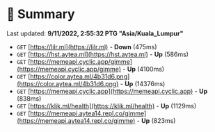 # 📖 Summary
Last updated: **9/11/2022, 2:55:32 PTG "Asia/Kuala_Lumpur"**

- `GET` [https://lilr.ml](https://lilr.ml) - **Down** (475ms)
- `GET` [https://hst.aytea.ml](https://hst.aytea.ml) - **Up** (586ms)
- `GET` [https://memeapi.cyclic.app/gimme](https://memeapi.cyclic.app/gimme) - **Up** (4100ms)
- `GET` [https://color.aytea.ml/4b31d6.png](https://color.aytea.ml/4b31d6.png) - **Up** (14376ms)
- `GET` [https://memeapi.cyclic.app](https://memeapi.cyclic.app) - **Up** (838ms)
- `GET` [https://klik.ml/health](https://klik.ml/health) - **Up** (1129ms)
- `GET` [https://memeapi.aytea14.repl.co/gimme](https://memeapi.aytea14.repl.co/gimme) - **Up** (823ms)
